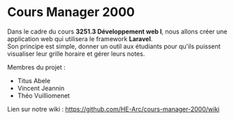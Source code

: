 # Cours Manager 2000

Dans le cadre du cours <b>3251.3 Développement web I</b>, nous allons créer une application web qui utilisera le framework <b>Laravel</b>.<br>
Son principe est simple, donner un outil aux étudiants pour qu'ils puissent visualiser leur grille horaire et gérer leurs notes.

Membres du projet :
 - Titus Abele
 - Vincent Jeannin
 - Théo Vuilliomenet

Lien sur notre wiki : https://github.com/HE-Arc/cours-manager-2000/wiki
